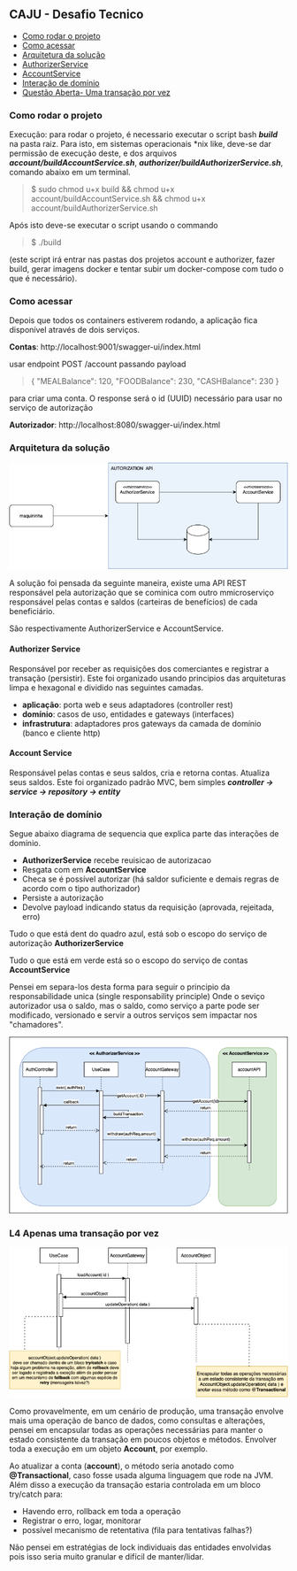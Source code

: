 ## CAJU - Desafio Tecnico

* [Como rodar o projeto](#como-rodar-o-projeto)
* [Como acessar](#como-acessar)
* [Arquitetura da solução](#arquitetura-da-solução)
* [AuthorizerService](#authorizer-service-)
* [AccountService](#account-service-)
* [Interação de domínio](#interação-de-domínio)
* [Questão Aberta- Uma transação por vez](#l4-apenas-uma-transação-por-vez)



### Como rodar o projeto

Execução: para rodar o projeto, é necessario executar o script bash ***build*** na pasta raiz.
Para isto, em sistemas operacionais *nix like, deve-se dar permissão de execução deste, e dos arquivos _**account/buildAccountService.sh**_, _**authorizer/buildAuthorizerService.sh**_,  comando abaixo em um terminal.
> $ sudo chmod u+x build && chmod u+x account/buildAccountService.sh &&  chmod u+x account/buildAuthorizerService.sh 

Após isto deve-se executar o script usando o commando
> $ ./build

(este script irá entrar nas pastas dos projetos account e authorizer, fazer build, gerar imagens docker e tentar subir um docker-compose com tudo o que é necessário).

### Como acessar

Depois que todos os containers estiverem rodando, a aplicação fica disponível através de dois serviços.

**Contas**: http://localhost:9001/swagger-ui/index.html

usar endpoint POST /account passando payload 
> {
"MEALBalance": 120,
"FOODBalance": 230,
"CASHBalance": 230
} 

para criar uma conta. O response será o id (UUID) necessário para usar no serviço de autorização

**Autorizador**: http://localhost:8080/swagger-ui/index.html


### Arquitetura da solução
![Alt text](img/caju-desafio.drawio.png?raw=true "Title")

A solução foi pensada da seguinte maneira, existe uma API REST responsável pela autorização que se cominica com outro mmicroserviço responsável
pelas contas e saldos (carteiras de benefícios) de cada beneficiário.

São respectivamente AuthorizerService e AccountService.

#### Authorizer Service 
Responsável por receber as requisições dos comerciantes e registrar a transação (persistir).
Este foi organizado usando principios das arquiteturas limpa e hexagonal e dividido nas seguintes camadas.
* **aplicação**: porta web e seus adaptadores (controller rest)
* **domínio**: casos de uso, entidades e gateways (interfaces)
* **infrastrutura**: adaptadores pros gateways da camada de domínio (banco e cliente http)

#### Account Service 
Responsável pelas contas e seus saldos, cria e retorna contas. Atualiza seus saldos.
Este foi organizado padrão MVC, bem simples ***controller -> service -> repository -> entity***


### Interação de domínio
Segue abaixo diagrama de sequencia que explica parte das interações de domínio.
* **AuthorizerService** recebe reuisicao de autorizacao
* Resgata com em **AccountService**
* Checa se é possível autorizar (há saldor suficiente e demais regras de acordo com o tipo authorizador)
* Persiste a autorização
* Devolve payload indicando status da requisição (aprovada, rejeitada, erro)

Tudo o que está dent do quadro azul, está sob o escopo do serviço de autorização **AuthorizerService**

Tudo o que está em verde está so o escopo do serviço de contas **AccountService**

Pensei em separa-los desta forma para seguir o principio da responsabilidade unica (single responsability principle)
Onde o seviço autorizador usa o saldo, mas o saldo, como serviço a parte pode ser modificado, versionado e servir a outros serviços
sem impactar nos "chamadores".

![Alt text](img/interacoes-de-dominio.drawio.png?raw=true "Title")

### L4 Apenas uma transação por vez

![Alt text](img/garantia-de-1-transacao-por-vez.drawio.png?raw=true "Title")

Como provavelmente, em um cenário de produção, uma transação envolve mais uma operação de banco de dados, como consultas e alterações,
pensei em encapsular todas as operações necessárias para manter o estado consistente da transação em poucos objetos e métodos.
Envolver toda a execução em um objeto **Account**, por exemplo. 

Ao atualizar a conta (**account**), o método seria anotado como **@Transactional**, caso fosse usada alguma linguagem 
que rode na JVM. Além disso a execução da transação estaria controlada em um bloco try/catch para:
* Havendo erro, rollback em toda a operação
* Registrar o erro, logar, monitorar
* possível mecanismo de retentativa (fila para tentativas falhas?)

Não pensei em estratégias de lock individuais das entidades envolvidas pois isso seria muito granular e difícil de manter/lidar.

